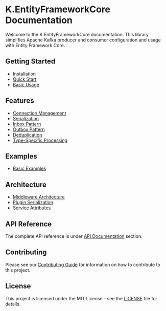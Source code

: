 # K.EntityFrameworkCore Documentation

Welcome to the K.EntityFrameworkCore documentation. This library simplifies Apache Kafka producer and consumer configuration and usage with Entity Framework Core.

## Getting Started

- [Installation](getting-started/installation.md)
- [Quick Start](getting-started/quick-start.md)
- [Basic Usage](getting-started/basic-usage.md)

## Features

- [Connection Management](features/connection-management.md)
- [Serialization](features/serialization.md)
- [Inbox Pattern](features/inbox.md)
- [Outbox Pattern](features/outbox.md)
- [Deduplication](features/deduplication.md)
- [Type-Specific Processing](features/type-specific-processing.md)

## Examples

- [Basic Examples](examples/basic-examples.md)

## Architecture

- [Middleware Architecture](architecture/middleware-architecture.md)
- [Plugin Serialization](architecture/plugin-serialization.md)
- [Service Attributes](architecture/service-attributes.md)

## API Reference

The complete API reference is under [API Documentation](api/) section.

## Contributing

Please see our [Contributing Guide](../CONTRIBUTING.md) for information on how to contribute to this project.

## License

This project is licensed under the MIT License - see the [LICENSE](../LICENSE.txt) file for details.
